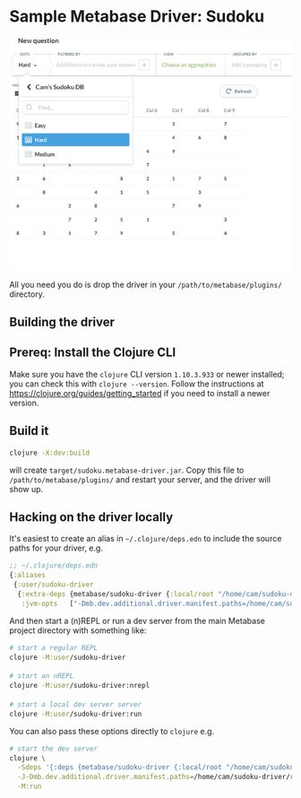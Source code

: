 # Sample Metabase Driver: Sudoku

![screenshot](screenshots/sudoku-driver.png)

All you need you do is drop the driver in your `/path/to/metabase/plugins/` directory.

## Building the driver

## Prereq: Install the Clojure CLI

Make sure you have the `clojure` CLI version `1.10.3.933` or newer installed; you can check this with `clojure
--version`. Follow the instructions at https://clojure.org/guides/getting_started if you need to install a
newer version.

## Build it

```sh
clojure -X:dev:build
```

will create `target/sudoku.metabase-driver.jar`. Copy this file to `/path/to/metabase/plugins/` and restart your
server, and the driver will show up.

## Hacking on the driver locally

It's easiest to create an alias in `~/.clojure/deps.edn` to include the source paths for your driver, e.g.

```clojure
;; ~/.clojure/deps.edn
{:aliases
 {:user/sudoku-driver
  {:extra-deps {metabase/sudoku-driver {:local/root "/home/cam/sudoku-driver"}}
   :jvm-opts   ["-Dmb.dev.additional.driver.manifest.paths=/home/cam/sudoku-driver/resources/metabase-plugin.yaml"]}}}
```

And then start a (n)REPL or run a dev server from the main Metabase project directory with something like:

```sh
# start a regular REPL
clojure -M:user/sudoku-driver

# start an nREPL
clojure -M:user/sudoku-driver:nrepl

# start a local dev server server
clojure -M:user/sudoku-driver:run
```

You can also pass these options directly to `clojure` e.g.

```sh
# start the dev server
clojure \
  -Sdeps '{:deps {metabase/sudoku-driver {:local/root "/home/cam/sudoku-driver"}}}' \
  -J-Dmb.dev.additional.driver.manifest.paths=/home/cam/sudoku-driver/resources/metabase-plugin.yaml \
  -M:run
```
